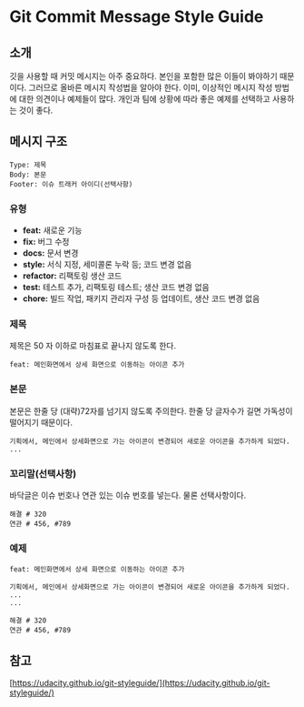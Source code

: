 # Git Commit Message Style Guide

## 소개

깃을 사용할 때 커밋 메시지는 아주 중요하다. 본인을 포함한 많은 이들이 봐야하기 때문이다. 그러므로 올바른 메시지 작성법을 알아야 한다. 이미, 이상적인 메시지 작성 방법에 대한 의견이나 예제들이 많다. 개인과 팀에 상황에 따라 좋은 예제를 선택하고 사용하는 것이 좋다.

## 메시지 구조

```
Type: 제목
Body: 본문
Footer: 이슈 트래커 아이디(선택사항)
```

### 유형

- **feat:** 새로운 기능
- **fix:** 버그 수정
- **docs:** 문서 변경
- **style:** 서식 지정, 세미콜론 누락 등; 코드 변경 없음
- **refactor:** 리팩토링 생산 코드
- **test:** 테스트 추가, 리팩토링 테스트; 생산 코드 변경 없음
- **chore:** 빌드 작업, 패키지 관리자 구성 등 업데이트, 생산 코드 변경 없음

### 제목

제목은 50 자 이하로 마침표로 끝나지 않도록 한다.

```
feat: 메인화면에서 상세 화면으로 이동하는 아이콘 추가
```

### 본문

본문은 한줄 당 (대략)72자를 넘기지 않도록 주의한다. 한줄 당 글자수가 길면 가독성이 떨어지기 때문이다.

```
기획에서, 메인에서 상세화면으로 가는 아이콘이 변경되어 새로운 아이콘을 추가하게 되었다. ... 
```

### 꼬리말(선택사항)

바닥글은 이슈 번호나 연관 있는 이슈 번호를 넣는다. 물론 선택사항이다.

```
해결 # 320
연관 # 456, #789
```

### 예제

```
feat: 메인화면에서 상세 화면으로 이동하는 아이콘 추가

기획에서, 메인에서 상세화면으로 가는 아이콘이 변경되어 새로운 아이콘을 추가하게 되었다.
...
...

해결 # 320
연관 # 456, #789
```



## 참고

[https://udacity.github.io/git-styleguide/](https://udacity.github.io/git-styleguide/)